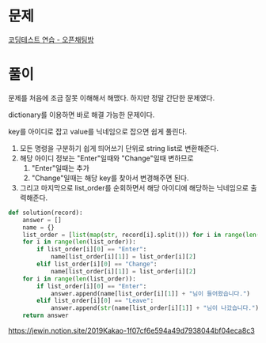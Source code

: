 # 문제

[코딩테스트 연습 - 오픈채팅방](https://programmers.co.kr/learn/courses/30/lessons/42888)

# 풀이

문제를 처음에 조금 잘못 이해해서 해맸다. 하지만 정말 간단한 문제였다.

dictionary를 이용하면 바로 해결 가능한 문제이다.

key를 아이디로 잡고 value를 닉네임으로 잡으면 쉽게 풀린다.

1. 모든 명령을 구분하기 쉽게 띄어쓰기 단위로  string list로 변환해준다.
2. 해당 아이디 정보는 "Enter"일때와 "Change"일때 변하므로
    1. "Enter"일때는 추가
    2. "Change"일때는 해당 key를 찾아서 변경해주면 된다.
3. 그리고 마지막으로 list_order를 순회하면서 해당 아이디에 해당하는 닉네임으로 출력해준다.

```python
def solution(record):
    answer = []
    name = {}
    list_order = [list(map(str, record[i].split())) for i in range(len(record))]
    for i in range(len(list_order)):
        if list_order[i][0] == "Enter":
            name[list_order[i][1]] = list_order[i][2]
        elif list_order[i][0] == "Change":
            name[list_order[i][1]] = list_order[i][2]
    for i in range(len(list_order)):
        if list_order[i][0] == "Enter":
            answer.append(name[list_order[i][1]] + "님이 들어왔습니다.")
        elif list_order[i][0] == "Leave":
            answer.append(str(name[list_order[i][1]] + "님이 나갔습니다."))
    return answer
```
https://jewin.notion.site/2019Kakao-1f07cf6e594a49d7938044bf04eca8c3
